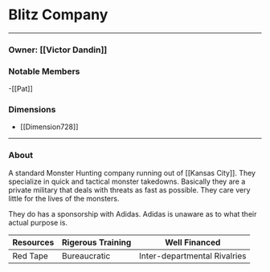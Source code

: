 # Blitz Company
--- 
### Owner: [[Victor Dandin]]

### Notable Members
-[[Pat]]

### Dimensions
- [[Dimension728]]
 --- 

### About
A standard Monster Hunting company running out of [[Kansas City]]. They specialize in quick and tactical monster takedowns. Basically they are a private military that deals with threats as fast as possible. They care very little for the lives of the monsters.

They do has a sponsorship with Adidas. Adidas is unaware as to what their actual purpose is.

| Resources | Rigerous Training | Well Financed |
| ----------  | ---------------- | ------------------ |
| Red Tape | Bureaucratic | Inter-departmental Rivalries |